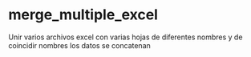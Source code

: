 # merge_multiple_excel
Unir varios archivos excel con varias hojas de diferentes nombres y de coincidir nombres los datos se concatenan
